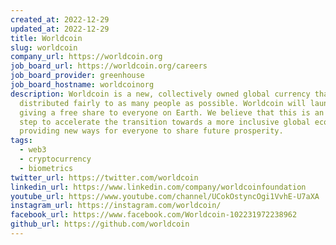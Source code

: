 ```yaml
---
created_at: 2022-12-29
updated_at: 2022-12-29
title: Worldcoin
slug: worldcoin
company_url: https://worldcoin.org
job_board_url: https://worldcoin.org/careers
job_board_provider: greenhouse
job_board_hostname: worldcoinorg
description: Worldcoin is a new, collectively owned global currency that will be
  distributed fairly to as many people as possible. Worldcoin will launch by
  giving a free share to everyone on Earth. We believe that this is an essential
  step to accelerate the transition towards a more inclusive global economy,
  providing new ways for everyone to share future prosperity.
tags:
  - web3
  - cryptocurrency
  - biometrics
twitter_url: https://twitter.com/worldcoin
linkedin_url: https://www.linkedin.com/company/worldcoinfoundation
youtube_url: https://www.youtube.com/channel/UCokOstyncOgi1VvhE-U7aXA
instagram_url: https://instagram.com/worldcoin/
facebook_url: https://www.facebook.com/Worldcoin-102231972238962
github_url: https://github.com/worldcoin
---
```

